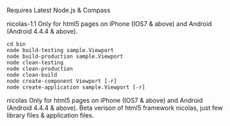 Requires
	Latest Node.js & Compass

nicolas-1.1
	Only for html5 pages on iPhone (IOS7 & above) and Android (Android 4.4.4 & above).

	cd bin
	node build-testing sample.Viewport
	node build-production sample.Viewport
	node clean-testing
	node clean-production
	node clean-build
	node create-component Viewport [-r]
	node create-application sample.Viewport [-r]

nicolas
	Only for html5 pages on iPhone (IOS7 & above) and Android (Android 4.4.4 & above).
	Beta verison of html5 framework nicolas, just few library files & application files.
